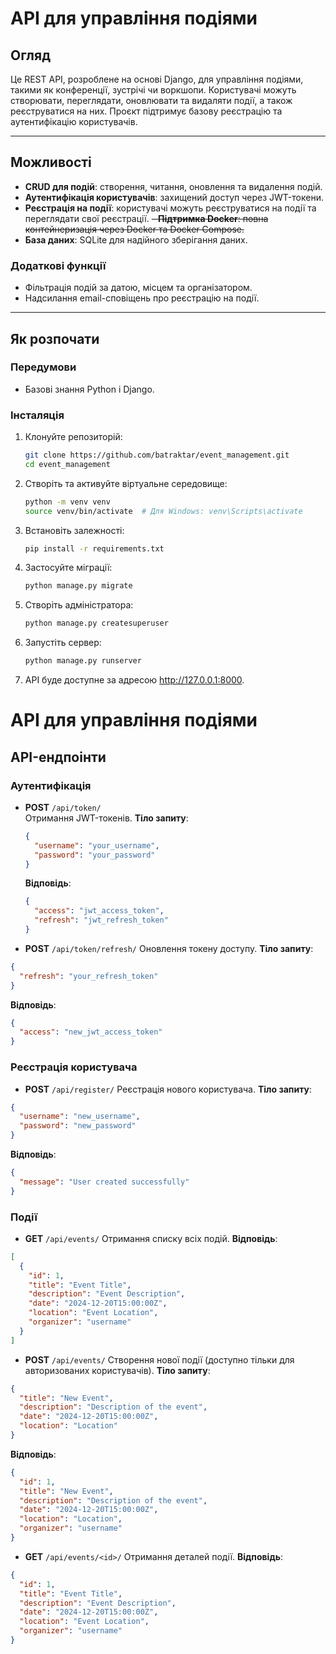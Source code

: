 # API для управління подіями

## Огляд

Це REST API, розроблене на основі Django, для управління подіями, такими як конференції, зустрічі чи воркшопи. Користувачі можуть створювати, переглядати, оновлювати та видаляти події, а також реєструватися на них. Проєкт підтримує базову реєстрацію та аутентифікацію користувачів.

---

## Можливості

- **CRUD для подій**: створення, читання, оновлення та видалення подій.
- **Аутентифікація користувачів**: захищений доступ через JWT-токени.
- **Реєстрація на події**: користувачі можуть реєструватися на події та переглядати свої реєстрації.
~~- **Підтримка Docker**: повна контейнеризація через Docker та Docker Compose.~~
- **База даних**: SQLite для надійного зберігання даних.

### Додаткові функції
- Фільтрація подій за датою, місцем та організатором.
- Надсилання email-сповіщень про реєстрацію на події.

---

## Як розпочати

### Передумови

- Базові знання Python і Django.

### Інсталяція

1. Клонуйте репозиторій:
   ```bash
   git clone https://github.com/batraktar/event_management.git
   cd event_management
2. Створіть та активуйте віртуальне середовище:
   ```bash
   python -m venv venv
   source venv/bin/activate  # Для Windows: venv\Scripts\activate
3. Встановіть залежності:
   ```bash
   pip install -r requirements.txt
4. Застосуйте міграції:
   ```bash
   python manage.py migrate
5. Створіть адміністратора:
   ```bash
   python manage.py createsuperuser
6. Запустіть сервер:
   ```bash
   python manage.py runserver
7. API буде доступне за адресою http://127.0.0.1:8000.


# API для управління подіями

## API-ендпоінти

### Аутентифікація
- **POST** `/api/token/`  
  Отримання JWT-токенів.
  **Тіло запиту**:
  ```json
  {
    "username": "your_username",
    "password": "your_password"
  } 
  ```
   **Відповідь**:
   ```json
   {
     "access": "jwt_access_token",
     "refresh": "jwt_refresh_token"
   }
  ```
  
- **POST** `/api/token/refresh/`
Оновлення токену доступу.
**Тіло запиту**:
```json
{
  "refresh": "your_refresh_token"
}
```
**Відповідь**:
```json
{
  "access": "new_jwt_access_token"
}
```
### Реєстрація користувача
- **POST** `/api/register/`
   Реєстрація нового користувача.
   **Тіло запиту**:
```json
{
  "username": "new_username",
  "password": "new_password"
}
```
   **Відповідь**:
```json
{
  "message": "User created successfully"
}
```
### Події
- **GET** `/api/events/`
Отримання списку всіх подій.
**Відповідь**:
```json
[
  {
    "id": 1,
    "title": "Event Title",
    "description": "Event Description",
    "date": "2024-12-20T15:00:00Z",
    "location": "Event Location",
    "organizer": "username"
  }
]
```
- **POST** `/api/events/`
Створення нової події (доступно тільки для авторизованих користувачів).
**Тіло запиту**:
```json
{
  "title": "New Event",
  "description": "Description of the event",
  "date": "2024-12-20T15:00:00Z",
  "location": "Location"
}
```
**Відповідь**:
```json
{
  "id": 1,
  "title": "New Event",
  "description": "Description of the event",
  "date": "2024-12-20T15:00:00Z",
  "location": "Location",
  "organizer": "username"
}
```
- **GET** `/api/events/<id>/`
Отримання деталей події.
**Відповідь**:
```json
{
  "id": 1,
  "title": "Event Title",
  "description": "Event Description",
  "date": "2024-12-20T15:00:00Z",
  "location": "Event Location",
  "organizer": "username"
}
```